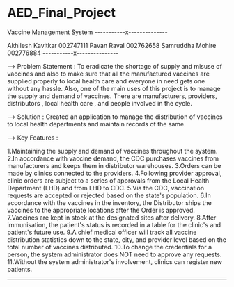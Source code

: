 # AED_Final_Project

Vaccine Management System
-----------x--------------

Akhilesh Kavitkar	002747111
Pavan Raval		002762658
Samruddha Mohire	002776884
-----------x---------------


--> Problem Statement : To eradicate the shortage of supply and misuse of vaccines and also to make sure that all the manufactured vaccines are 
                        supplied properly to local health care and everyone in need gets one without any hassle. Also, one of the main uses of this 
                        project is to manage the supply and demand of vaccines. There are manufacturers, providers, distributors , local health care , 
                        and people involved in the cycle.

--> Solution : Created an application to manage the distribution of vaccines to local health departments and maintain records of the same.

--> Key Features : 

1.Maintaining the supply and demand of vaccines throughout the system.
2.In accordance with vaccine demand, the CDC purchases vaccines from manufacturers and keeps them in distributor warehouses.
3.Orders can be made by clinics connected to the providers.
4.Following provider approval, clinic orders are subject to a series of approvals from the Local Health Department (LHD) and from LHD to CDC.
5.Via the CDC, vaccination requests are accepted or rejected based on the state's population.
6.In accordance with the vaccines in the inventory, the Distributor ships the vaccines to the appropriate locations after the Order is approved.
7.Vaccines are kept in stock at the designated sites after delivery.
8.After immunisation, the patient's status is recorded in a table for the clinic's and patient's future use.
9.A chief medical officer will track all vaccine distribution statistics down to the state, city, and provider level based on the total number of 
  vaccines distributed.
10.To change the credentials for a person, the system administrator does NOT need to approve any requests.
11.Without the system administrator's involvement, clinics can register new patients.
____________________________________________________________________________________________________________________________________________________________________________________________________________________________
     



